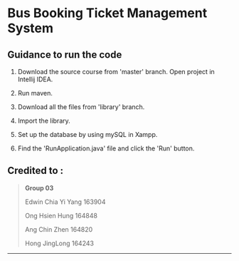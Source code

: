# Bus Booking Ticket Management System

## Guidance to run the code
<p style="text-align: justify;">

1. Download the source course from 'master' branch. Open project in Intellij IDEA.
  
2. Run maven.
   
3. Download all the files from 'library' branch.
   
4. Import the library.
   
5. Set up the database by using mySQL in Xampp.
   
6. Find the 'RunApplication.java' file and click the 'Run' button.
</p>

## Credited to :
> **Group 03**
> 
> Edwin Chia Yi Yang 163904
> 
> Ong Hsien Hung 164848
>
> Ang Chin Zhen 164820
> 
> Hong JingLong 164243
---
